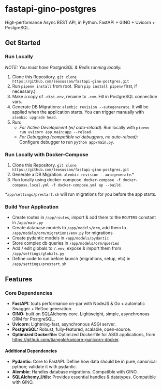 # fastapi-gino-postgres
High-performance Async REST API, in Python. FastAPI + GINO + Uvicorn + PostgreSQL.

## Get Started
### Run Locally
_NOTE: You must have PostgreSQL & Redis running locally._

1. Clone this Repository. `git clone https://github.com/leosussan/fastapi-gino-postgres.git`
2. Run `pipenv install` from root. (Run `pip install pipenv` first, if necessary.)
3. Make a copy of `.dist.env`, rename to `.env`. Fill in PostgreSQL connection vars.
4. Generate DB Migrations: `alembic revision --autogenerate`. It will be applied when the application starts. You can trigger manually with `alembic upgrade head`.
5. Run:
    * _For Active Development (w/ auto-reload):_ Run locally with `pipenv run uvicorn app.main:app --reload `
    * _For Debugging (compatible w/ debuggers, no auto-reload):_ Configure debugger to run `python app/main.py`.

### Run Locally with Docker-Compose
1. Clone this Repository. `git clone https://github.com/leosussan/fastapi-gino-postgres.git`
2. Generate a DB Migration: `alembic revision --autogenerate`.*
3. Run locally using docker-compose. `docker-compose -f docker-compose.local.yml -f docker-compose.yml up --build`.

*`app/settings/prestart.sh` will run migrations for you before the app starts.

### Build Your Application
* Create routes in `/app/routes`, import & add them to the `ROUTERS` constant in  `/app/main.py`
* Create database models to `/app/models/orm`, add them to `/app/models/orm/migrations/env.py` for migrations
* Create pydantic models in `/app/models/pydantic`
* Store complex db queries in `/app/models/orm/queries`
* Add / edit globals to `/.env`, expose & import them from `/app/settings/globals.py`
* Define code to run before launch (migrations, setup, etc) in `/app/settings/prestart.sh`

## Features
### Core Dependencies
* **FastAPI:** touts performance on-par with NodeJS & Go + automatic Swagger + ReDoc generation. 
* **GINO:** built on SQLAlchemy core. Lightweight, simple, asynchronous ORM for PostgreSQL.
* **Uvicorn:** Lightning-fast, asynchronous ASGI server.
* **PostgreSQL:** Robust, fully-featured, scalable, open-source.
* **Optimized Dockerfile:** Optimized Dockerfile for ASGI applications, from https://github.com/tiangolo/uvicorn-gunicorn-docker.

#### Additional Dependencies
* **Pydantic:** Core to FastAPI. Define how data should be in pure, canonical python; validate it with pydantic. 
* **Alembic:** Handles database migrations. Compatible with GINO.
* **SQLAlchemy_Utils:** Provides essential handles & datatypes. Compatible with GINO.
